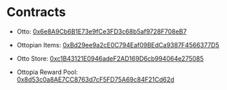 # Contracts

- Otto: [0x6e8A9Cb6B1E73e9fCe3FD3c68b5af9728F708eB7](https://polygonscan.com/address/0x6e8A9Cb6B1E73e9fCe3FD3c68b5af9728F708eB7)
- Ottopian Items: [0xBd29ee9a2cE0C794Eaf09BEdCa9387F4566377D5](https://polygonscan.com/address/0xBd29ee9a2cE0C794Eaf09BEdCa9387F4566377D5)
- Otto Store: [0xc1B43121E0946adeF2AD169D6cb994064e275085](https://polygonscan.com/address/0xc1B43121E0946adeF2AD169D6cb994064e275085)

- Ottopia Reward Pool: [0x8d53c0a8AE7CC8763d7cF5FD75A69c84F21Cd62d](https://polygonscan.com/address/0x8d53c0a8AE7CC8763d7cF5FD75A69c84F21Cd62d)
